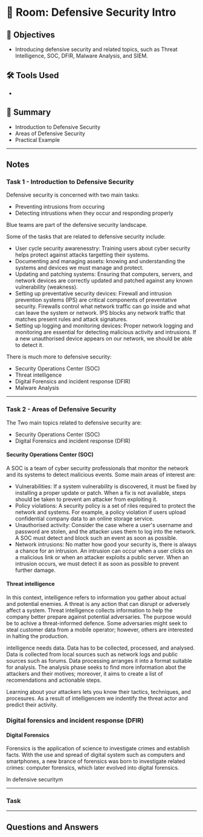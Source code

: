 # 🚪 Room: Defensive Security Intro

## 🎯 Objectives
- Introducing defensive security and related topics, such as Threat Intelligence, SOC, DFIR, Malware Analysis, and SIEM.

## 🛠️ Tools Used
-

## 💬 Summary
- Introduction to Defensive Security
- Areas of Defensive Security
- Practical Example

-----

## Notes

### Task 1 - Introduction to Defensive Security

Defensive security is concerned with two main tasks:
- Preventing intrusions from occuring
- Detecting intrustions when they occur and responding properly

Blue teams are part of the defensive security landscape.

Some of the tasks that are related to defensive security include:
- User cycle security awarenesstry: Training users about cyber security helps protect against attacks targetting their systems.
- Documenting and managing assets: knowing and understanding the systems and devices we must manage and protect.
- Updating and patching systems: Ensuring that computers, servers, and network devices are correctly updated and patched against any known vulnerability (weakness).
- Setting up preventative security devices: Firewall and intrusion prevention systems (IPS) are critical components of preventative security. Firewalls control what network traffic can go inside and what can leave the system or network. IPS blocks any network traffic that matches present rules and attack signatures.
- Setting up logging and monitoring devices: Proper network logging and monitoring are essential for detecting malicious activity and intrusions. If a new unauthorised device appears on our network, we should be able to detect it.

There is much more to defensive security:
- Security Operations Center (SOC)
- Threat intelligence
- Digital Forensics and incident response (DFIR)
- Malware Analysis

-----

### Task 2 - Areas of Defensive Security

The Two main topics related to defensive security are:

- Security Operations Center (SOC)
- Digital Forensics and incident response (DFIR)

#### Security Operations Center (SOC)

A SOC is a team of cyber security professionals that monitor the network and its systems to detect malicious events. Some main areas of interest are:

- Vulnerabilities: If a system vulnerability is discovered, it must be fixed by installing a proper update or patch. When a fix is not available, steps should be taken to prevent am attacker from exploiting it.
- Policy violations: A security policy is a set of riles required to protect the network and systems. For example, a policy violation if users upload confidential company data to an online storage service.
- Unauthorised activity: Consider the case where a user's username and password are stolen, and the attacker uses them to log into the network. A SOC must detect and block such an event as soon as possible.
- Network intrusions: No matter how good your security is, there is always a chance for an intrusion. An intrusion can occur when a user clicks on a malicious link or when an attacker exploits a public server. When an intrusion occurs, we must detect it as soon as possible to prevent further damage.


#### Threat intelligence

In this context, intelligence refers to information you gather about actual and potential enemies. A threat is any action that can disrupt or adversely affect a system. Threat intelligence collects information to help the company better prepare against potential adversaries. The purpose would be to achive a threat-informed defence. Some adversaries might seek to steal customer data from a mobile operator; however, others are interested in halting the production.

intelligence needs data. Data has to be collected, processed, and analysed. Data is collected from local sources such as network logs and public sources such as forums. Data processing arranges it into a format suitable for analysis. The analysis phase seeks to find more information abot the attackers and their motives; moreover, it aims to create a list of recomendations and actionable steps.

Learning about your attackers lets you know their tactics, techniques, and procesures. As a result of intelligencem we indentify the threat actor and predict their activity.


### Digital forensics and incident response (DFIR)

#### Digital Forensics

Forensics is the application of science to investigate crimes and establish facts. With the use and spread of digital system such as computers and smartphones, a new brance of forensics was born to investigate related crimes: computer forensics, which later evolved into digital forensics.

In defensive securitym 


-----

### Task

-----

## Questions and Answers
